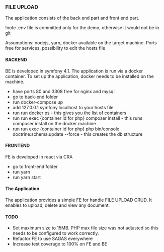### FILE UPLOAD

The application consists of the back end part and front end part.

!note .env file is committed only for the demo, otherwise it would not be in git

Assumptions: nodejs, yarn, docker available on the target machine. Ports free for services, possibility to edit the hosts file

#### BACKEND
BE is developed in symfony 4.1. The application is run via a docker container. To set up the application, docker needs to be installed on the machine.

- have ports 80 and 3308 free for nginx and mysql
- go to back-end folder
- run docker-compose up
- add 127.0.0.1 symfony.localhost to your hosts file
- run run docker ps - this gives you the list of containers
- run run exec {container id for php} composer install - this runs composer install on the docker machine
- run run exec {container id for php} php bin/console doctrine:schema:update --force - this creates the db structure

#### FRONTEND
FE is developed in react via CRA

- go to front-end folder
- run yarn 
- run yarn start

#### The Application

The application provides a simple FE for handle FILE UPLOAD CRUD. It enables to upload, delete and view any document.

#### TODO
 - Set maximum size to 15MB. PHP max file size was not adjusted so this needs to be configured to work correctly.
 - Refactor FE to use SAGAS everywhere
 - Increase test coverage to 100% on FE and BE


